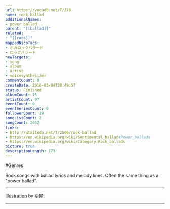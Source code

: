 ```yaml
---
url: https://vocadb.net/T/378
name: rock ballad
additionalNames: 
- power ballad
parent: "[[ballad]]"
related:
- "[[rock]]"
mappedNicoTags:
- ボカロックバラード
- ロックバラード
newTargets:
- song
- album
- artist
- voicesynthesizer
commentCount: 0
createDate: 2016-03-04T20:49:57
status: Finished
albumCount: 75
artistCount: 97
eventCount: 0
eventSeriesCount: 0
followerCount: 19
songListCount: 2
songCount: 2052
links: 
- http://utaitedb.net/T/2506/rock-ballad
- https://en.wikipedia.org/wiki/Sentimental_ballad#Power_ballads
- https://en.wikipedia.org/wiki/Category:Rock_ballads
picture: true
descriptionLength: 173
---
```


#Genres

Rock songs with ballad lyrics and melody lines. Often the same thing as a "power ballad".

---
[Illustration](https://piapro.jp/t/2IYi) by [ゆ屋](https://vocadb.net/Ar/58781).

---

